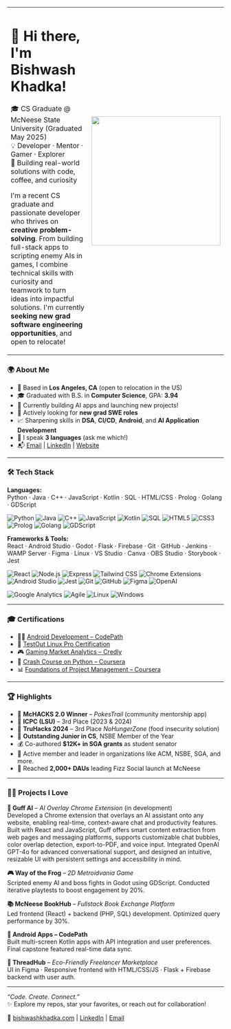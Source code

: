 <table>
<tr>
<td>

# 👋 Hi there, I'm Bishwash Khadka!

🎓 CS Graduate @ McNeese State University  (Graduated May 2025)  
💡 Developer · Mentor · Gamer · Explorer  
🚀 Building real-world solutions with code, coffee, and curiosity

I'm a recent CS graduate and passionate developer who thrives on **creative problem-solving**. From building full-stack apps to scripting enemy AIs in games, I combine technical skills with curiosity and teamwork to turn ideas into impactful solutions. I'm currently **seeking new grad software engineering opportunities**, and open to relocate!

</td>
<td>
<img src="https://github.com/biswaskdk/biswaskdk/assets/144484530/1c6232fa-6b6c-4d41-ad7f-f52fdd56c064" width="300"/>
</td>
</tr>
</table>


### 🌍 About Me

- 📍 Based in **Los Angeles, CA** (open to relocation in the US)
- 🎓 Graduated with B.S. in **Computer Science**, GPA: **3.94**
- 🤖 Currently building AI apps and launching new projects!
- 🤝 Actively looking for **new grad SWE roles**
- 📈 Sharpening skills in **DSA**, **CI/CD**, **Android**, and **AI Application Development**
- 💬 I speak **3 languages** (ask me which!)
- 📬 [Email](mailto:biswaskhadka10@gmail.com) | [LinkedIn](https://linkedin.com/in/biswaskdk) | [Website](https://bishwashkhadka.com)

---

### 🛠️ Tech Stack

**Languages:**  
Python · Java · C++ · JavaScript · Kotlin · SQL · HTML/CSS · Prolog · Golang · GDScript

![Python](https://img.shields.io/badge/Python-blue?logo=python)
![Java](https://img.shields.io/badge/Java-orange?logo=java)
![C++](https://img.shields.io/badge/C++-00599C?logo=c%2b%2b)
![JavaScript](https://img.shields.io/badge/JavaScript-F7DF1E?logo=javascript)
![Kotlin](https://img.shields.io/badge/Kotlin-7F52FF?logo=kotlin)
![SQL](https://img.shields.io/badge/SQL-4479A1?logo=postgresql)
![HTML5](https://img.shields.io/badge/HTML5-E34F26?logo=html5)
![CSS3](https://img.shields.io/badge/CSS3-1572B6?logo=css3)
![Prolog](https://img.shields.io/badge/Prolog-3A4E3A?logo=prolog)
![Golang](https://img.shields.io/badge/Go-00ADD8?logo=go)
![GDScript](https://img.shields.io/badge/GDScript-478CBF?logo=godotengine)


**Frameworks & Tools:**  
React · Android Studio · Godot · Flask · Firebase · Git · GitHub · Jenkins · WAMP Server · Figma · Linux · VS Studio · Canva · OBS Studio · Storybook · Jest

![React](https://img.shields.io/badge/React-20232A?logo=react)
![Node.js](https://img.shields.io/badge/Node.js-339933?logo=nodedotjs)
![Express](https://img.shields.io/badge/Express-000000?logo=express)
![Tailwind CSS](https://img.shields.io/badge/Tailwind_CSS-38B2AC?logo=tailwind-css)
![Chrome Extensions](https://img.shields.io/badge/Chrome_Extensions-4285F4?logo=googlechrome)
![Android Studio](https://img.shields.io/badge/Android_Studio-3DDC84?logo=androidstudio)
![Jest](https://img.shields.io/badge/Jest-C21325?logo=jest)
![Git](https://img.shields.io/badge/Git-F05032?logo=git)
![GitHub](https://img.shields.io/badge/GitHub-181717?logo=github)
![Figma](https://img.shields.io/badge/Figma-F24E1E?logo=figma)
![OpenAI](https://img.shields.io/badge/OpenAI-412991?logo=openai)

![Google Analytics](https://img.shields.io/badge/Google_Analytics-E37400?logo=googleanalytics)
![Agile](https://img.shields.io/badge/Agile-0052CC?logo=jira)
![Linux](https://img.shields.io/badge/Linux-FCC624?logo=linux)
![Windows](https://img.shields.io/badge/Windows-0078D6?logo=windows)

---

### 🎓 Certifications

- 🧑‍💻 [Android Development – CodePath](https://www.linkedin.com/in/biswaskdk/details/certifications/1747198025485/single-media-viewer/?type=DOCUMENT&profileId=ACoAAD_u1AkBYb2cN9UrkmIPcN79W6PIKUUFFac)
- 🐧 [TestOut Linux Pro Certification](https://certification.testout.com/verifycert/6-2C6-VJRU7T)
- 🎮 [Gaming Market Analytics – Credly](https://www.credential.net/24319882-c547-4d8c-b6b8-b5dcbd8eabb3#acc.4J6EQxAw)
- 🧠 [Crash Course on Python – Coursera](https://www.coursera.org/account/accomplishments/verify/AT8K744LFY5R)
- 📊 [Foundations of Project Management – Coursera](https://www.coursera.org/account/accomplishments/verify/FVUKE9U3E2FS)

---

### 🏆 Highlights

- 🥇 **McHACKS 2.0 Winner** – *PokesTrail* (community mentorship app)
- 🥉 **ICPC (LSU)** – 3rd Place (2023 & 2024)
- 🥉 **TruHacks 2024** – 3rd Place *NoHungerZone* (food insecurity solution)
- 👑 **Outstanding Junior in CS**, NSBE Member of the Year
- 💰 Co-authored **$12K+ in SGA grants** as student senator
- 🤝 Active member and leader in organizations like ACM, NSBE, SGA, and more.
- 📲 Reached **2,000+ DAUs** leading Fizz Social launch at McNeese

---

### 🧑‍💻 Projects I Love

**💬 Guff AI** – *AI Overlay Chrome Extension* (in development)  
Developed a Chrome extension that overlays an AI assistant onto any website, enabling real-time, context-aware chat and productivity features. Built with React and JavaScript, Guff offers smart content extraction from web pages and messaging platforms, supports customizable chat bubbles, color overlap detection, export-to-PDF, and voice input. Integrated OpenAI GPT-4o for advanced conversational support, and designed an intuitive, resizable UI with persistent settings and accessibility in mind.

**🎮 Way of the Frog** – *2D Metroidvania Game*  
Scripted enemy AI and boss fights in Godot using GDScript. Conducted iterative playtests to boost engagement by 20%.

**📚 McNeese BookHub** – *Fullstack Book Exchange Platform*  
Led frontend (React) + backend (PHP, SQL) development. Optimized query performance by 30%.

**📱 Android Apps – CodePath**  
Built multi-screen Kotlin apps with API integration and user preferences. Final capstone featured real-time data sync.

**🌱 ThreadHub** – *Eco-Friendly Freelancer Marketplace*  
UI in Figma · Responsive frontend with HTML/CSS/JS · Flask + Firebase backend with user auth.

---

_“Code. Create. Connect.”_  
✨ Explore my repos, star your favorites, or reach out for collaboration!

🔗 [bishwashkhadka.com](https://bishwashkhadka.com) | [LinkedIn](https://linkedin.com/in/biswaskdk) | [Email](mailto:biswaskhadka10@gmail.com)

